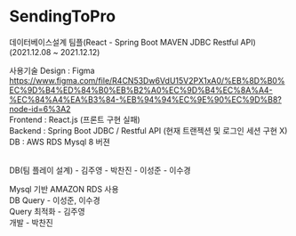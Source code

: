 # SendingToPro
데이터베이스설계 팀플(React - Spring Boot MAVEN JDBC Restful API) <br>
(2021.12.08 ~ 2021.12.12)

사용기술
Design : Figma <br>
https://www.figma.com/file/R4CN53Dw6VdU15V2PX1xA0/%EB%8D%B0%EC%9D%B4%ED%84%B0%EB%B2%A0%EC%9D%B4%EC%8A%A4-%EC%84%A4%EA%B3%84-%EB%94%94%EC%9E%90%EC%9D%B8?node-id=6%3A2 <br>
Frontend : React.js (프론트 구현 실패) <br>
Backend : Spring Boot JDBC / Restful API (현재 트랜젝션 및 로그인 세션 구현 X) <br>
DB : AWS RDS Mysql 8 버젼 <br>

<br>
DB(팀 플레이 설계)
- 김주영
- 박찬진
- 이성준
- 이수경
<br>

Mysql 기반 AMAZON RDS 사용 <br>
DB Query - 이성준, 이수경 <br>
Query 최적화 - 김주영 <br>
개발 - 박찬진 <br>
